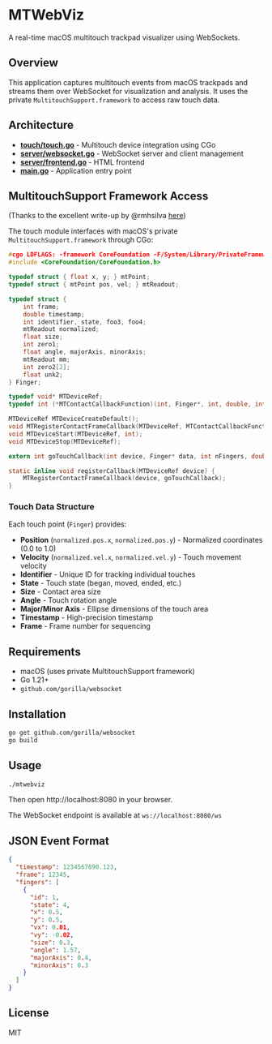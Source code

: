 # MTWebViz

A real-time macOS multitouch trackpad visualizer using WebSockets.

## Overview

This application captures multitouch events from macOS trackpads and streams them over WebSocket for visualization and analysis. It uses the private `MultitouchSupport.framework` to access raw touch data.

## Architecture

- **[touch/touch.go](touch/touch.go)** - Multitouch device integration using CGo
- **[server/websocket.go](server/websocket.go)** - WebSocket server and client management
- **[server/frontend.go](server/frontend.go)** - HTML frontend
- **[main.go](main.go)** - Application entry point

## MultitouchSupport Framework Access
(Thanks to the excellent write-up by @rmhsilva [here](https://gist.github.com/rmhsilva/61cc45587ed34707da34818a76476e11))

The touch module interfaces with macOS's private `MultitouchSupport.framework` through CGo:

```c
#cgo LDFLAGS: -framework CoreFoundation -F/System/Library/PrivateFrameworks -framework MultitouchSupport
#include <CoreFoundation/CoreFoundation.h>

typedef struct { float x, y; } mtPoint;
typedef struct { mtPoint pos, vel; } mtReadout;

typedef struct {
    int frame;
    double timestamp;
    int identifier, state, foo3, foo4;
    mtReadout normalized;
    float size;
    int zero1;
    float angle, majorAxis, minorAxis;
    mtReadout mm;
    int zero2[2];
    float unk2;
} Finger;

typedef void* MTDeviceRef;
typedef int (*MTContactCallbackFunction)(int, Finger*, int, double, int);

MTDeviceRef MTDeviceCreateDefault();
void MTRegisterContactFrameCallback(MTDeviceRef, MTContactCallbackFunction);
void MTDeviceStart(MTDeviceRef, int);
void MTDeviceStop(MTDeviceRef);

extern int goTouchCallback(int device, Finger* data, int nFingers, double timestamp, int frame);

static inline void registerCallback(MTDeviceRef device) {
    MTRegisterContactFrameCallback(device, goTouchCallback);
}
```

### Touch Data Structure

Each touch point (`Finger`) provides:
- **Position** (`normalized.pos.x`, `normalized.pos.y`) - Normalized coordinates (0.0 to 1.0)
- **Velocity** (`normalized.vel.x`, `normalized.vel.y`) - Touch movement velocity
- **Identifier** - Unique ID for tracking individual touches
- **State** - Touch state (began, moved, ended, etc.)
- **Size** - Contact area size
- **Angle** - Touch rotation angle
- **Major/Minor Axis** - Ellipse dimensions of the touch area
- **Timestamp** - High-precision timestamp
- **Frame** - Frame number for sequencing

## Requirements

- macOS (uses private MultitouchSupport framework)
- Go 1.21+
- `github.com/gorilla/websocket`

## Installation

```bash
go get github.com/gorilla/websocket
go build
```

## Usage

```bash
./mtwebviz
```

Then open http://localhost:8080 in your browser.

The WebSocket endpoint is available at `ws://localhost:8080/ws`

## JSON Event Format

```json
{
  "timestamp": 1234567890.123,
  "frame": 12345,
  "fingers": [
    {
      "id": 1,
      "state": 4,
      "x": 0.5,
      "y": 0.5,
      "vx": 0.01,
      "vy": -0.02,
      "size": 0.3,
      "angle": 1.57,
      "majorAxis": 0.4,
      "minorAxis": 0.3
    }
  ]
}
```

## License

MIT
